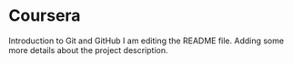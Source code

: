 # Coursera
 Introduction to Git and GitHub
I am editing the README file. Adding some more details about the project description.
